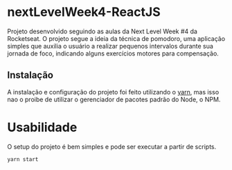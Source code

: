 # nextLevelWeek4-ReactJS
Projeto desenvolvido seguindo as aulas da Next Level Week #4 da Rocketseat. O projeto segue a ideia da técnica de pomodoro, uma aplicação simples que auxilia o usuário a realizar pequenos intervalos durante sua jornada de foco, indicando alguns exercícios motores para compensação.

## Instalação
A instalação e configuração do projeto foi feito utilizando o [yarn](https://classic.yarnpkg.com/pt-BR/), mas isso nao o proibe de utilizar o gerenciador de pacotes padrão do Node, o NPM.

# Usabilidade
O setup do projeto é bem simples e pode ser executar a partir de scripts. 

```bash
yarn start
```
